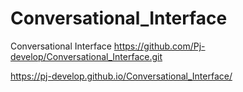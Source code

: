 # Conversational_Interface
Conversational Interface
https://github.com/Pj-develop/Conversational_Interface.git

 https://pj-develop.github.io/Conversational_Interface/
